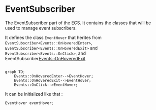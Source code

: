 # EventSubscriber

The EventSubscriber part of the ECS. It contains the classes that will be used to manage event subscribers.

It defines the class `EventHover` that herites from `EventSubscriber<Events::OnHoveredEnter>`, `EventSubscriber<Events::OnHoveredExit>` and `EventSubscriber<Events::OnClick>`, and EventSubscriber<Events::OnHoveredExit>

```mermaid

graph TD;
    Events::OnHoveredEnter-->EventHover;
    Events::OnHoveredExit-->EventHover;
    Events::OnClick-->EventHover;
```

It can be initialized like that :

```c++
EventHover eventHover;
```
